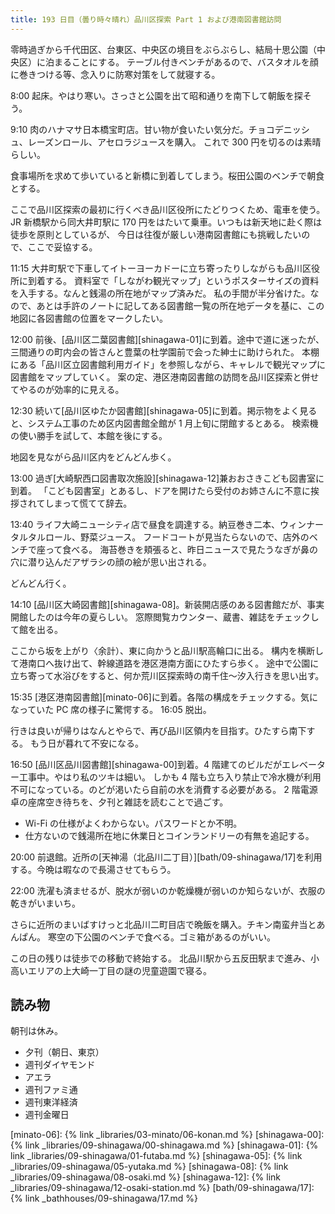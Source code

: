 ```yaml
---
title: 193 日目（曇り時々晴れ）品川区探索 Part 1 および港南図書館訪問
---
```


零時過ぎから千代田区、台東区、中央区の境目をぶらぶらし、結局十思公園（中央区）に泊まることにする。
テーブル付きベンチがあるので、バスタオルを顔に巻きつける等、念入りに防寒対策をして就寝する。

8:00 起床。やはり寒い。さっさと公園を出て昭和通りを南下して朝飯を探そう。

9:10 肉のハナマサ日本橋宝町店。甘い物が食いたい気分だ。チョコデニッシュ、レーズンロール、アセロラジュースを購入。
これで 300 円を切るのは素晴らしい。

食事場所を求めて歩いていると新橋に到着してしまう。桜田公園のベンチで朝食とする。

ここで品川区探索の最初に行くべき品川区役所にたどりつくため、電車を使う。
JR 新橋駅から同大井町駅に 170 円をはたいて乗車。いつもは新天地に赴く際は徒歩を原則としているが、
今日は往復が厳しい港南図書館にも挑戦したいので、ここで妥協する。

11:15 大井町駅で下車してイトーヨーカドーに立ち寄ったりしながらも品川区役所に到着する。
資料室で「しながわ観光マップ」というポスターサイズの資料を入手する。なんと銭湯の所在地がマップ済みだ。
私の手間が半分省けた。なので、あとは手許のノートに記してある図書館一覧の所在地データを基に、この地図に各図書館の位置をマークしたい。

12:00 前後、[品川区二葉図書館][shinagawa-01]に到着。途中で道に迷ったが、三間通りの町内会の皆さんと豊葉の杜学園前で会った紳士に助けられた。
本棚にある「品川区立図書館利用ガイド」を参照しながら、キャレルで観光マップに図書館をマップしていく。
案の定、港区港南図書館の訪問を品川区探索と併せてやるのが効率的に見える。

12:30 続いて[品川区ゆたか図書館][shinagawa-05]に到着。掲示物をよく見ると、システム工事のため区内図書館全館が 1 月上旬に閉館するとある。
検索機の使い勝手を試して、本館を後にする。

地図を見ながら品川区内をどんどん歩く。

13:00 過ぎ[大崎駅西口図書取次施設][shinagawa-12]兼おおさきこども図書室に到着。
「こども図書室」とあるし、ドアを開けたら受付のお姉さんに不意に挨拶されてしまって慌てて辞去。

13:40 ライフ大崎ニューシティ店で昼食を調達する。納豆巻き二本、ウィンナータルタルロール、野菜ジュース。
フードコートが見当たらないので、店外のベンチで座って食べる。
海苔巻きを頬張ると、昨日ニュースで見たうなぎが鼻の穴に潜り込んだアザラシの顔の絵が思い出される。

どんどん行く。

14:10 [品川区大崎図書館][shinagawa-08]。新装開店感のある図書館だが、事実開館したのは今年の夏らしい。
窓際閲覧カウンター、蔵書、雑誌をチェックして館を出る。

ここから坂を上がり〈余計）、東に向かうと品川駅高輪口に出る。
構内を横断して港南口へ抜け出て、幹線道路を港区港南方面にひたすら歩く。
途中で公園に立ち寄って水浴びをすると、何か荒川区探索時の南千住～汐入行きを思い出す。

15:35 [港区港南図書館][minato-06]に到着。各階の構成をチェックする。気になっていた PC 席の様子に驚愕する。
16:05 脱出。

行きは良いが帰りはなんとやらで、再び品川区領内を目指す。ひたすら南下する。
もう日が暮れて不安になる。

16:50 [品川区品川図書館][shinagawa-00]到着。4 階建てのビルだがエレベーター工事中。やはり私のツキは細い。
しかも 4 階も立ち入り禁止で冷水機が利用不可になっている。のどが渇いたら自前の水を消費する必要がある。
2 階電源卓の座席空き待ちを、夕刊と雑誌を読むことで過ごす。

* Wi-Fi の仕様がよくわからない。パスワードとか不明。
* 仕方ないので銭湯所在地に休業日とコインランドリーの有無を追記する。

20:00 前退館。近所の[天神湯（北品川二丁目）][bath/09-shinagawa/17]を利用する。今晩は暇なので長湯させてもらう。

22:00 洗濯も済ませるが、脱水が弱いのか乾燥機が弱いのか知らないが、衣服の乾きがいまいち。

さらに近所のまいばすけっと北品川二町目店で晩飯を購入。チキン南蛮弁当とあんぱん。
寒空の下公園のベンチで食べる。ゴミ箱があるのがいい。

この日の残りは徒歩での移動で終始する。
北品川駅から五反田駅まで進み、小高いエリアの上大崎一丁目の謎の児童遊園で寝る。

## 読み物

朝刊は休み。

* 夕刊（朝日、東京）
* 週刊ダイヤモンド
* アエラ
* 週刊ファミ通
* 週刊東洋経済
* 週刊金曜日

[minato-06]: {% link _libraries/03-minato/06-konan.md %}
[shinagawa-00]: {% link _libraries/09-shinagawa/00-shinagawa.md %}
[shinagawa-01]: {% link _libraries/09-shinagawa/01-futaba.md %}
[shinagawa-05]: {% link _libraries/09-shinagawa/05-yutaka.md %}
[shinagawa-08]: {% link _libraries/09-shinagawa/08-osaki.md %}
[shinagawa-12]: {% link _libraries/09-shinagawa/12-osaki-station.md %}
[bath/09-shinagawa/17]: {% link _bathhouses/09-shinagawa/17.md %}
